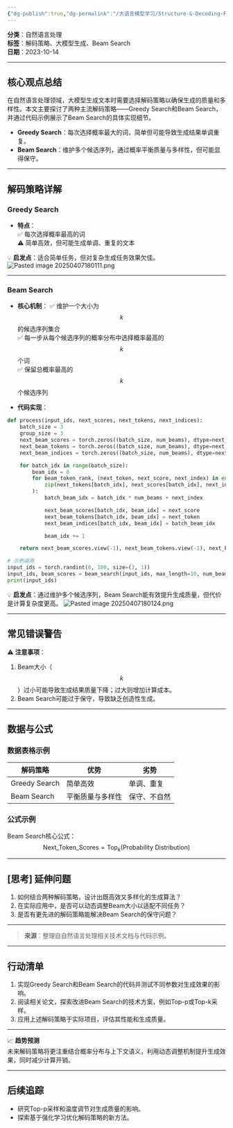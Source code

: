 ```yaml
---
{"dg-publish":true,"dg-permalink":"/大语言模型学习/Structure-&-Decoding-Policy-结构和解码策略/解码采样策略：Greedy-Search与Beam-Search的实现与优化","dg-home":false,"dg-description":"在此输入笔记的描述","dg-hide":false,"dg-hide-title":false,"dg-show-backlinks":true,"dg-show-local-graph":true,"dg-show-inline-title":true,"dg-pinned":false,"dg-passphrase":"在此输入访问密码","dg-enable-mathjax":false,"dg-enable-mermaid":false,"dg-enable-uml":false,"dg-note-icon":0,"dg-enable-dataview":false,"tags":["NLP"],"permalink":"/大语言模型学习/Structure-&-Decoding-Policy-结构和解码策略/解码采样策略：Greedy-Search与Beam-Search的实现与优化/","dgShowBacklinks":true,"dgShowLocalGraph":true,"dgShowInlineTitle":true,"dgPassFrontmatter":true}
---
```




**分类**：自然语言处理  
**标签**：解码策略、大模型生成、Beam Search  
**日期**：2023-10-14  

---



## 核心观点总结
在自然语言处理领域，大模型生成文本时需要选择解码策略以确保生成的质量和多样性。本文主要探讨了两种主流解码策略——Greedy Search和Beam Search，并通过代码示例展示了Beam Search的具体实现细节。

- **Greedy Search**：每次选择概率最大的词，简单但可能导致生成结果单调重复。  
- **Beam Search**：维护多个候选序列，通过概率平衡质量与多样性，但可能显得保守。

---



## 解码策略详解

### Greedy Search
- **特点**：  
  ✅ 每次选择概率最高的词  
  ⚠ 简单高效，但可能生成单调、重复的文本  

💡 **启发点**：适合简单任务，但对复杂生成任务效果欠佳。
![Pasted image 20250407180111.png](/img/user/%E9%99%84%E4%BB%B6/Pasted%20image%2020250407180111.png)

---


### Beam Search
- **核心机制**：
  ✅ 维护一个大小为 $$k$$ 的候选序列集合  
  ✅ 每一步从每个候选序列的概率分布中选择概率最高的 $$k$$ 个词  
  ✅ 保留总概率最高的 $$k$$ 个候选序列

- **代码实现**：

```python
def process(input_ids, next_scores, next_tokens, next_indices):
    batch_size = 3
    group_size = 3
    next_beam_scores = torch.zeros((batch_size, num_beams), dtype=next_scores.dtype)
    next_beam_tokens = torch.zeros((batch_size, num_beams), dtype=next_tokens.dtype)
    next_beam_indices = torch.zeros((batch_size, num_beams), dtype=next_indices.dtype)

    for batch_idx in range(batch_size):
        beam_idx = 0
        for beam_token_rank, (next_token, next_score, next_index) in enumerate(
            zip(next_tokens[batch_idx], next_scores[batch_idx], next_indices[batch_idx])
        ):
            batch_beam_idx = batch_idx * num_beams + next_index

            next_beam_scores[batch_idx, beam_idx] = next_score
            next_beam_tokens[batch_idx, beam_idx] = next_token
            next_beam_indices[batch_idx, beam_idx] = batch_beam_idx

            beam_idx += 1

    return next_beam_scores.view(-1), next_beam_tokens.view(-1), next_beam_indices.view(-1)

# 示例调用
input_ids = torch.randint(0, 100, size=(3, 1))
input_ids, beam_scores = beam_search(input_ids, max_length=10, num_beams=3)
print(input_ids)
```

💡 **启发点**：通过维护多个候选序列，Beam Search能有效提升生成质量，但代价是计算复杂度更高。
![Pasted image 20250407180124.png](/img/user/%E9%99%84%E4%BB%B6/Pasted%20image%2020250407180124.png)

---



## 常见错误警告
⚠ **注意事项**：
1. Beam大小（$$k$$）过小可能导致生成结果质量下降；过大则增加计算成本。
2. Beam Search可能过于保守，导致缺乏创造性生成。

---



## 数据与公式

### 数据表格示例
| 解码策略   | 优势                      | 劣势               |
|------------|---------------------------|--------------------|
| Greedy Search | 简单高效                 | 单调、重复         |
| Beam Search   | 平衡质量与多样性         | 保守、不自然       |


### 公式示例
Beam Search核心公式：
$$
\text{Next\_Token\_Scores} = \text{Top}_k(\text{Probability Distribution})
$$

---



## [思考] 延伸问题
1. 如何结合两种解码策略，设计出既高效又多样化的生成算法？  
2. 在实际应用中，是否可以动态调整Beam大小以适配不同任务？  
3. 是否有更先进的解码策略能解决Beam Search的保守问题？

---

> **来源**：整理自自然语言处理相关技术文档与代码示例。

---



## 行动清单
1. 实现Greedy Search和Beam Search的代码并测试不同参数对生成效果的影响。  
2. 阅读相关论文，探索改进Beam Search的技术方案，例如Top-p或Top-k采样。  
3. 应用上述解码策略于实际项目，评估其性能和生成质量。

---

📈 **趋势预测**  
未来解码策略将更注重结合概率分布与上下文语义，利用动态调整机制提升生成效果，同时减少计算开销。

---



## 后续追踪
- 研究Top-p采样和温度调节对生成质量的影响。  
- 探索基于强化学习优化解码策略的新方法。
